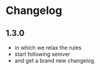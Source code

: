 # Changelog

## 1.3.0

* in which we relax the rules
* start following semver
* and get a brand new changelog
